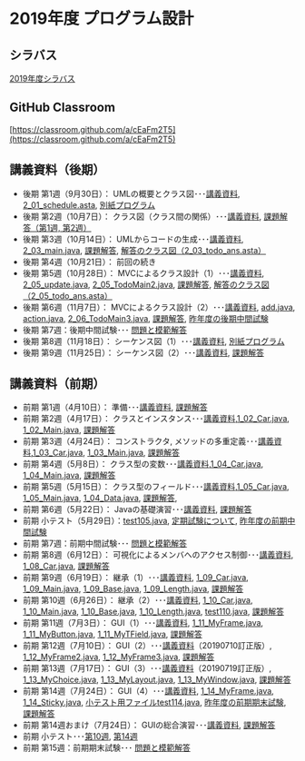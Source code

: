# 2019年度 プログラム設計

## シラバス
[2019年度シラバス](https://github.com/nit-ibaraki-program-design/lecture/blob/master/src/SyllabusPDF.pdf)

## GitHub Classroom
[https://classroom.github.com/a/cEaFm2T5](https://classroom.github.com/a/cEaFm2T5)

## 講義資料（後期）
* 後期 第1週（9月30日）： UMLの概要とクラス図･･･[講義資料](https://github.com/nit-ibaraki-program-design/lecture/raw/master/src/pd2-01.pdf), [2_01_schedule.asta](https://raw.githubusercontent.com/nit-ibaraki-program-design/lecture/master/src/week201/2_01_schedule.asta), [別紙プログラム](https://github.com/nit-ibaraki-program-design/lecture/raw/master/src/pd2-01-src.pdf)
* 後期 第2週（10月7日）： クラス図（クラス間の関係）･･･[講義資料](https://github.com/nit-ibaraki-program-design/lecture/raw/master/src/pd2-02.pdf), [課題解答（第1週, 第2週）](https://github.com/nit-ibaraki-program-design/lecture/raw/master/src/pd2-02-ans.pdf)
* 後期 第3週（10月14日）： UMLからコードの生成･･･[講義資料](https://github.com/nit-ibaraki-program-design/lecture/raw/master/src/pd2-03.pdf), [2_03_main.java](https://raw.githubusercontent.com/nit-ibaraki-program-design/lecture/master/src/week203/2_03_main.java), [課題解答](https://github.com/nit-ibaraki-program-design/lecture/raw/master/src/pd2-03-ans.pdf), [解答のクラス図（2_03_todo_ans.asta）](https://github.com/nit-ibaraki-program-design/lecture/raw/master/src/2_03_todo_ans.asta)
* 後期 第4週（10月21日）： 前回の続き
* 後期 第5週（10月28日）： MVCによるクラス設計（1）･･･[講義資料](https://github.com/nit-ibaraki-program-design/lecture/raw/master/src/pd2-05.pdf), [2_05_update.java](https://raw.githubusercontent.com/nit-ibaraki-program-design/lecture/master/src/week205/2_05_update.java), [2_05_TodoMain2.java](https://raw.githubusercontent.com/nit-ibaraki-program-design/lecture/master/src/week205/2_05_TodoMain2.java), [課題解答](https://github.com/nit-ibaraki-program-design/lecture/raw/master/src/pd2-05-ans.pdf), [解答のクラス図（2_05_todo_ans.asta）](https://github.com/nit-ibaraki-program-design/lecture/raw/master/src/week206/2_05_todo_ans.asta)
* 後期 第6週（11月7日）： MVCによるクラス設計（2）･･･[講義資料](https://github.com/nit-ibaraki-program-design/lecture/raw/master/src/pd2-06.pdf), [add.java](https://raw.githubusercontent.com/nit-ibaraki-program-design/lecture/master/src/week206/add.java), [action.java](https://raw.githubusercontent.com/nit-ibaraki-program-design/lecture/master/src/week206/action.java), [2_06_TodoMain3.java](https://raw.githubusercontent.com/nit-ibaraki-program-design/lecture/master/src/week206/2_06_TodoMain3.java), [課題解答](https://github.com/nit-ibaraki-program-design/lecture/raw/master/src/pd2-06-ans.pdf), [昨年度の後期中間試験](https://github.com/nit-ibaraki-program-design/lecture/raw/master/src/2018-pd2-mid.pdf)
* 後期 第7週：後期中間試験･･･ [問題と模範解答](https://github.com/nit-ibaraki-program-design/lecture/raw/master/src/2019-pd2-mid.pdf)
* 後期 第8週（11月18日）： シーケンス図（1）･･･[講義資料](https://github.com/nit-ibaraki-program-design/lecture/raw/master/src/pd2-08.pdf), [別紙プログラム](https://github.com/nit-ibaraki-program-design/lecture/raw/master/src/pd2-08-src.pdf)
* 後期 第9週（11月25日）： シーケンス図（2）･･･[講義資料](https://github.com/nit-ibaraki-program-design/lecture/raw/master/src/pd2-09.pdf), [課題解答](https://github.com/nit-ibaraki-program-design/lecture/raw/master/src/pd2-09-ans.pdf)

## 講義資料（前期）
* 前期 第1週（4月10日）： 準備･･･[講義資料](https://github.com/nit-ibaraki-program-design/lecture/raw/master/src/pd1-01.pdf), [課題解答](https://github.com/nit-ibaraki-program-design/lecture/raw/master/src/pd1-01-ans.pdf)
* 前期 第2週（4月17日）： クラスとインスタンス･･･[講義資料](https://github.com/nit-ibaraki-program-design/lecture/raw/master/src/pd1-02.pdf),[1_02_Car.java](https://raw.githubusercontent.com/nit-ibaraki-program-design/lecture/master/src/week102/1_02_Car.java), [1_02_Main.java](https://raw.githubusercontent.com/nit-ibaraki-program-design/lecture/master/src/week102/1_02_Main.java), [課題解答](https://github.com/nit-ibaraki-program-design/lecture/raw/master/src/pd1-02-ans.pdf)
* 前期 第3週（4月24日）： コンストラクタ, メソッドの多重定義･･･[講義資料](https://github.com/nit-ibaraki-program-design/lecture/raw/master/src/pd1-03.pdf),[1_03_Car.java](https://raw.githubusercontent.com/nit-ibaraki-program-design/lecture/master/src/week103/1_03_Car.java), [1_03_Main.java](https://raw.githubusercontent.com/nit-ibaraki-program-design/lecture/master/src/week103/1_03_Main.java), [課題解答](https://github.com/nit-ibaraki-program-design/lecture/raw/master/src/pd1-03-ans.pdf)
* 前期 第4週（5月8日）： クラス型の変数･･･[講義資料](https://github.com/nit-ibaraki-program-design/lecture/raw/master/src/pd1-04.pdf),[1_04_Car.java](https://raw.githubusercontent.com/nit-ibaraki-program-design/lecture/master/src/week104/1_04_Car.java), [1_04_Main.java](https://raw.githubusercontent.com/nit-ibaraki-program-design/lecture/master/src/week104/1_04_Main.java), [課題解答](https://github.com/nit-ibaraki-program-design/lecture/raw/master/src/pd1-04-ans.pdf)
* 前期 第5週（5月15日）： クラス型のフィールド･･･[講義資料](https://github.com/nit-ibaraki-program-design/lecture/raw/master/src/pd1-05.pdf),[1_05_Car.java](https://raw.githubusercontent.com/nit-ibaraki-program-design/lecture/master/src/week105/1_05_Car.java), [1_05_Main.java](https://raw.githubusercontent.com/nit-ibaraki-program-design/lecture/master/src/week105/1_05_Main.java), [1_04_Data.java](https://raw.githubusercontent.com/nit-ibaraki-program-design/lecture/master/src/week105/1_04_Data.java), [課題解答](https://github.com/nit-ibaraki-program-design/lecture/raw/master/src/pd1-05-ans.pdf), 
* 前期 第6週（5月22日）： Javaの基礎演習･･･[講義資料](https://github.com/nit-ibaraki-program-design/lecture/raw/master/src/pd1-06.pdf), [課題解答](https://github.com/nit-ibaraki-program-design/lecture/raw/master/src/pd1-06-ans.pdf)
* 前期 小テスト（5月29日）：[test105.java](https://raw.githubusercontent.com/nit-ibaraki-program-design/lecture/master/src/week105/test105.java), [定期試験について](https://github.com/nit-ibaraki-program-design/lecture/raw/master/src/pd1-06+.pdf),  [昨年度の前期中間試験](https://github.com/nit-ibaraki-program-design/lecture/raw/master/src/2018-pd1-mid.pdf)
* 前期 第7週：前期中間試験･･･ [問題と模範解答](https://github.com/nit-ibaraki-program-design/lecture/raw/master/src/2019-pd1-mid.pdf)
* 前期 第8週（6月12日）： 可視化によるメンバへのアクセス制御･･･[講義資料](https://github.com/nit-ibaraki-program-design/lecture/raw/master/src/pd1-08.pdf), [1_08_Car.java](https://raw.githubusercontent.com/nit-ibaraki-program-design/lecture/master/src/week108/1_08_Car.java), [課題解答](https://github.com/nit-ibaraki-program-design/lecture/raw/master/src/pd1-08-ans.pdf)
* 前期 第9週（6月19日）： 継承（1）･･･[講義資料](https://github.com/nit-ibaraki-program-design/lecture/raw/master/src/pd1-09.pdf), [1_09_Car.java](https://raw.githubusercontent.com/nit-ibaraki-program-design/lecture/master/src/week109/1_09_Car.java), [1_09_Main.java](https://raw.githubusercontent.com/nit-ibaraki-program-design/lecture/master/src/week109/1_09_Main.java), [1_09_Base.java](https://raw.githubusercontent.com/nit-ibaraki-program-design/lecture/master/src/week109/1_09_Base.java), [1_09_Length.java](https://raw.githubusercontent.com/nit-ibaraki-program-design/lecture/master/src/week109/1_09_Length.java), [課題解答](https://github.com/nit-ibaraki-program-design/lecture/raw/master/src/pd1-09-ans.pdf)
* 前期 第10週（6月26日）： 継承（2）･･･[講義資料](https://github.com/nit-ibaraki-program-design/lecture/raw/master/src/pd1-10.pdf), [1_10_Car.java](https://raw.githubusercontent.com/nit-ibaraki-program-design/lecture/master/src/week110/1_10_Car.java), [1_10_Main.java](https://raw.githubusercontent.com/nit-ibaraki-program-design/lecture/master/src/week110/1_10_Main.java), [1_10_Base.java](https://raw.githubusercontent.com/nit-ibaraki-program-design/lecture/master/src/week110/1_10_Base.java), [1_10_Length.java](https://raw.githubusercontent.com/nit-ibaraki-program-design/lecture/master/src/week110/1_10_Length.java), [test110.java](https://raw.githubusercontent.com/nit-ibaraki-program-design/lecture/master/src/week110/test110.java), [課題解答](https://github.com/nit-ibaraki-program-design/lecture/raw/master/src/pd1-10-ans.pdf)
* 前期 第11週（7月3日）： GUI（1）･･･[講義資料](https://github.com/nit-ibaraki-program-design/lecture/raw/master/src/pd1-11.pdf), [1_11_MyFrame.java](https://raw.githubusercontent.com/nit-ibaraki-program-design/lecture/master/src/week111/1_11_MyFrame.java), [1_11_MyButton.java](https://raw.githubusercontent.com/nit-ibaraki-program-design/lecture/master/src/week111/1_11_MyButton.java), [1_11_MyTField.java](https://raw.githubusercontent.com/nit-ibaraki-program-design/lecture/master/src/week111/1_11_MyTField.java), [課題解答](https://github.com/nit-ibaraki-program-design/lecture/raw/master/src/pd1-11-ans.pdf)
* 前期 第12週（7月10日）： GUI（2）･･･[講義資料](https://github.com/nit-ibaraki-program-design/lecture/raw/master/src/pd1-12.pdf)（20190710訂正版）, [1_12_MyFrame2.java](https://raw.githubusercontent.com/nit-ibaraki-program-design/lecture/master/src/week112/1_12_MyFrame2.java), [1_12_MyFrame3.java](https://raw.githubusercontent.com/nit-ibaraki-program-design/lecture/master/src/week112/1_12_MyFrame3.java), [課題解答](https://github.com/nit-ibaraki-program-design/lecture/raw/master/src/pd1-12-ans.pdf)
* 前期 第13週（7月17日）： GUI（3）･･･[講義資料](https://github.com/nit-ibaraki-program-design/lecture/raw/master/src/pd1-13.pdf)（20190719訂正版）, [1_13_MyChoice.java](https://raw.githubusercontent.com/nit-ibaraki-program-design/lecture/master/src/week113/1_13_MyChoice.java), [1_13_MyLayout.java](https://raw.githubusercontent.com/nit-ibaraki-program-design/lecture/master/src/week113/1_13_MyLayout.java), [1_13_MyWindow.java](https://raw.githubusercontent.com/nit-ibaraki-program-design/lecture/master/src/week113/1_13_MyWindow.java), [課題解答](https://github.com/nit-ibaraki-program-design/lecture/raw/master/src/pd1-13-ans.pdf)
* 前期 第14週（7月24日）： GUI（4）･･･[講義資料](https://github.com/nit-ibaraki-program-design/lecture/raw/master/src/pd1-14.pdf), [1_14_MyFrame.java](https://raw.githubusercontent.com/nit-ibaraki-program-design/lecture/master/src/week114/1_14_MyFrame.java), [1_14_Sticky.java](https://raw.githubusercontent.com/nit-ibaraki-program-design/lecture/master/src/week114/1_14_Sticky.java), [小テスト用ファイルtest114.java](https://raw.githubusercontent.com/nit-ibaraki-program-design/lecture/master/src/week114/test114.java), [昨年度の前期期末試験](https://github.com/nit-ibaraki-program-design/lecture/raw/master/src/2018-pd1-term.pdf), [課題解答](https://github.com/nit-ibaraki-program-design/lecture/raw/master/src/pd1-14-ans.pdf)
* 前期 第14週おまけ（7月24日）： GUIの総合演習･･･[講義資料](https://github.com/nit-ibaraki-program-design/lecture/raw/master/src/pd1-14+.pdf), [課題解答](https://github.com/nit-ibaraki-program-design/lecture/raw/master/src/pd1-14+-ans.pdf)
* 前期 小テスト･･･[第10週](https://github.com/nit-ibaraki-program-design/lecture/raw/master/src/pd1-10-test.pdf), [第14週](https://github.com/nit-ibaraki-program-design/lecture/raw/master/src/pd1-14-test.pdf)
* 前期 第15週：前期期末試験･･･ [問題と模範解答](https://github.com/nit-ibaraki-program-design/lecture/raw/master/src/2019-pd1-term.pdf)
